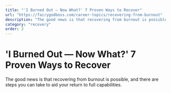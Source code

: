 ```yaml
---
title: "'I Burned Out — Now What?' 7 Proven Ways to Recover"
url: "https://fairygodboss.com/career-topics/recovering-from-burnout"
description: "The good news is that recovering from burnout is possible, and there are steps you can take to aid your return to full capabilities."
category: "recovery"
order: 2
---
```


# 'I Burned Out — Now What?' 7 Proven Ways to Recover

The good news is that recovering from burnout is possible, and there are steps you can take to aid your return to full capabilities.
